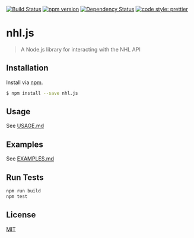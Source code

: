 [![Build Status](https://travis-ci.org/jbkuczma/nhl.js.svg?branch=master)](https://travis-ci.org/jbkuczma/nhl.js)
[![npm version](https://badge.fury.io/js/nhl.js.svg)](https://badge.fury.io/js/nhl.js)
[![Dependency Status](https://img.shields.io/david/jbkuczma/nhl.js.svg)](https://david-dm.org/jbkuczma/nhl.js)
[![code style: prettier](https://img.shields.io/badge/code_style-prettier-ff69b4.svg)](https://github.com/prettier/prettier)

# nhl.js
> A Node.js library for interacting with the NHL API

## Installation
Install via [npm](https://www.npmjs.com/package/nhl.js).

```sh
$ npm install --save nhl.js
```

## Usage
See [USAGE.md](docs/USAGE.md)

## Examples
See [EXAMPLES.md](docs/EXAMPLES.md)

## Run Tests
```sh
npm run build
npm test
```

## License
[MIT](LICENSE)
